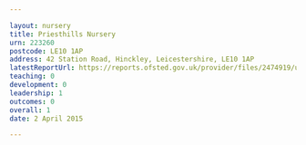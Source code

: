 ```yaml
---

layout: nursery
title: Priesthills Nursery
urn: 223260
postcode: LE10 1AP
address: 42 Station Road, Hinckley, Leicestershire, LE10 1AP
latestReportUrl: https://reports.ofsted.gov.uk/provider/files/2474919/urn/223260.pdf
teaching: 0
development: 0
leadership: 1
outcomes: 0
overall: 1
date: 2 April 2015

---
```

